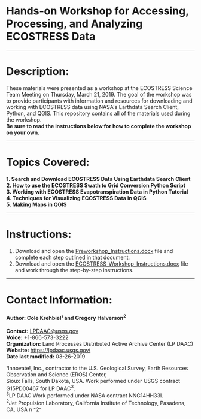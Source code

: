 # Hands-on Workshop for Accessing, Processing, and Analyzing ECOSTRESS Data
---
# Description:
These materials were presented as a workshop at the ECOSTRESS Science Team Meeting on Thursday, March 21, 2019. The goal of the workshop was to provide participants with information and resources for downloading and working with ECOSTRESS data using NASA's Earthdata Search Client, Python, and QGIS. This repository contains all of the materials used during the workshop.   
**Be sure to read the instructions below for how to complete the workshop on your own.**
***  
# Topics Covered:
**1. Search and Download ECOSTRESS Data Using Earthdata Search Client**    
**2. How to use the ECOSTRESS Swath to Grid Conversion Python Script**    
**3. Working with ECOSTRESS Evapotranspiration Data in Python Tutorial**     
**4. Techniques for Visualizing ECOSTRESS Data in QGIS**    
**5. Making Maps in QGIS**      
***
# Instructions:
1. Download and open the [Preworkshop_Instructions.docx](https://git.earthdata.nasa.gov/projects/LPDUR/repos/ecostress-workshop/raw/Preworkshop_Instructions.docx?at=refs%2Fheads%2Fmaster) file and complete each step outlined in that document.
2. Download and open the [ECOSTRESS_Workshop_Instructions.docx](https://git.earthdata.nasa.gov/projects/LPDUR/repos/ecostress-workshop/raw/ECOSTRESS_Workshop_Instructions.docx?at=refs%2Fheads%2Fmaster) file and work through the step-by-step instructions.
---
# Contact Information:
#### Author: Cole Krehbiel¹  and Gregory Halverson<sup>2</sup>
**Contact:** LPDAAC@usgs.gov  
**Voice:** +1-866-573-3222  
**Organization:** Land Processes Distributed Active Archive Center (LP DAAC)  
**Website:** https://lpdaac.usgs.gov/  
**Date last modified:** 03-26-2019  

¹Innovate!, Inc., contractor to the U.S. Geological Survey, Earth Resources Observation and Science (EROS) Center,  
 Sioux Falls, South Dakota, USA. Work performed under USGS contract G15PD00467 for LP DAAC<sup>3</sup>.  
<sup>3</sup>LP DAAC Work performed under NASA contract NNG14HH33I.  
<sup>2</sup>Jet Propulsion Laboratory, California Institute of Technology, Pasadena, CA, USA
n ^2^
